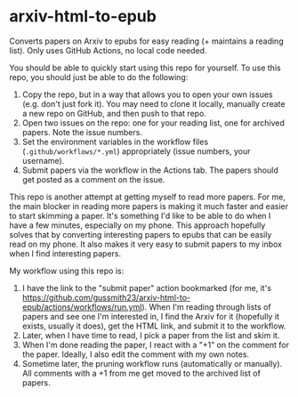 # arxiv-html-to-epub

Converts papers on Arxiv to epubs for easy reading (+ maintains a reading list). Only uses GitHub Actions, no local code needed.

You should be able to quickly start using this repo for yourself.
To use this repo, you should just be able to do the following:
1. Copy the repo, but in a way that allows you to open your own issues (e.g. don't just fork it). You may need to clone it locally, manually create a new repo on GitHub, and then push to that repo.
2. Open two issues on the repo: one for your reading list, one for archived papers. Note the issue numbers.
3. Set the environment variables in the workflow files (`.github/workflows/*.yml`) appropriately (issue numbers, your username).
4. Submit papers via the workflow in the Actions tab. The papers should get posted as a comment on the issue.

This repo is another attempt at getting myself to read more papers.
For me, the main blocker in reading more papers is making it much faster and easier to start skimming a paper. It's something I'd like to be able to do when I have a few minutes, especially on my phone.
This approach hopefully solves that by converting interesting papers to epubs that can be easily read on my phone. It also makes it very easy to submit papers to my inbox when I find interesting papers.

My workflow using this repo is:
1. I have the link to the "submit paper" action bookmarked (for me, it's https://github.com/gussmith23/arxiv-html-to-epub/actions/workflows/run.yml). When I'm reading through lists of papers and see one I'm interested in, I find the Arxiv for it (hopefully it exists, usually it does), get the HTML link, and submit it to the workflow.
2. Later, when I have time to read, I pick a paper from the list and skim it.
3. When I'm done reading the paper, I react with a "+1" on the comment for the paper. Ideally, I also edit the comment with my own notes.
4. Sometime later, the pruning workflow runs (automatically or manually). All comments with a +1 from me get moved to the archived list of papers.
